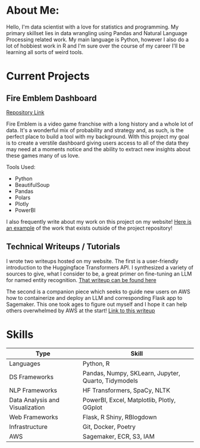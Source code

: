 # About Me:

Hello, I'm data scientist with a love for statistics and programming. My primary skillset lies in data wrangling using Pandas and Natural Language Processing related work. My main language is Python, however I also do a lot of hobbiest work in R and I'm sure over the course of my career I'll be learning all sorts of weird tools. 

# Current Projects

## Fire Emblem Dashboard

[Repository Link](https://github.com/blamson/fire_emblem_app)

Fire Emblem is a video game franchise with a long history and a whole lot of data. It's a wonderful mix of probability and strategy and, as such, is the perfect place to build a tool with my background. With this project my goal is to create a verstile dashboard giving users access to all of the data they may need at a moments notice and the ability to extract new insights about these games many of us love.

Tools Used:
- Python
- BeautifulSoup
- Pandas
- Polars
- Plotly
- PowerBI

I also frequently write about my work on this project on my website! [Here is an example](https://bradylamson.com/p/fire-emblem-project-semantic-model-architecting-and-dashboarding-in-powerbi/) of the work that exists outside of the project repository! 

## Technical Writeups / Tutorials

I wrote two writeups hosted on my website. The first is a user-friendly introduction to the Huggingface Transformers API. I synthesized a variety of sources to give, what I consider to be, a great primer on fine-tuning an LLM for named entity recognition. [That writeup can be found here](https://bradylamson.com/p/named-entity-recognition-a-transformers-tutorial/)

The second is a companion piece which seeks to guide new users on AWS how to containerize and deploy an LLM and corresponding Flask app to Sagemaker. This one took ages to figure out myself and I hope it can help others overwhelmed by AWS at the start! [Link to this writeup](https://bradylamson.com/p/tutorial-deploying-custom-inference-application-to-aws-sagemaker/)

# Skills

| Type                            | Skill                                               |
|---------------------------------|-----------------------------------------------------|
| Languages                       | Python, R                                           |
| DS Frameworks                   | Pandas, Numpy, SKLearn, Jupyter, Quarto, Tidymodels |
| NLP Frameworks                  | HF Transformers, SpaCy, NLTK                        |
| Data Analysis and Visualization | PowerBI, Excel, Matplotlib, Plotly, GGplot          |
| Web Frameworks                  | Flask, R Shiny, RBlogdown                           |
| Infrastructure                  | Git, Docker, Poetry                                 |
| AWS                             | Sagemaker, ECR, S3, IAM                             |
